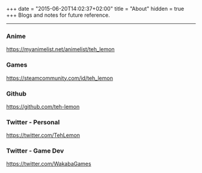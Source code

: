 +++
date = "2015-06-20T14:02:37+02:00"
title = "About"
hidden = true
+++
Blogs and notes for future reference.
***
### Anime  
https://myanimelist.net/animelist/teh_lemon

### Games  
https://steamcommunity.com/id/teh_lemon

### Github  
https://github.com/teh-lemon

### Twitter - Personal  
https://twitter.com/TehLemon

### Twitter - Game Dev  
https://twitter.com/WakabaGames